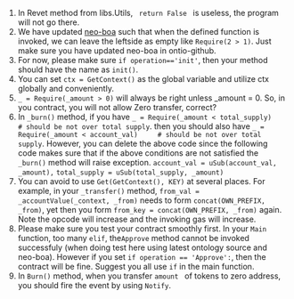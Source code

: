 1. In Revet method from libs.Utils, <code> return False </code> is useless, the program will not go there.
2. We have updated [neo-boa](https://github.com/ontio/neo-boa) such that when the defined function is invoked, we can leave the leftside as empty like <code>Require(2 > 1)</code>. Just make sure you have updated neo-boa in ontio-github.
3. For now, please make sure ```if operation=='init'```, then your method should have the name as ```init()```.
4. You can set ```ctx = GetContext()``` as the global variable and utilize ctx globally and conveniently.
5. ```_ = Require(_amount > 0)``` will always be right unless _amount = 0. So, in you contract, you will not allow Zero transfer, correct?
6. In ```_burn()``` method, if you have 
```_ = Require(_amount < total_supply)     # should be not over total supply```. 
then you should also have
```_ = Require(_amount < account_val)     # should be not over total supply```.
However, you can delete the above code since the following code makes sure that if the above conditions are not satisfied the ```_burn()``` method will raise exception.
```account_val = uSub(account_val, _amount),```
```total_supply = uSub(total_supply, _amount)```
7. You can avoid to use ```Get(GetContext(), KEY)``` at several places. For example, in your ```_transfer()``` method, ```from_val = _accountValue(_context, _from)``` needs to form ```concat(OWN_PREFIX, _from)```, yet then you form ```from_key = concat(OWN_PREFIX, _from)``` again. Note the opcode will increase and the invoking gas will increase.
8. Please make sure you test your contract smoothly first. In your ```Main``` function, too many ```elif```, the```Approve``` method cannot be invoked successfuly (when doing test here using latest ontology source and neo-boa). However if you set 
```if operation == 'Approve':```, then the contract will be fine. Suggest you all use ```if``` in the main function.
9. In ```Burn()``` method, when you transfer ```amount ``` of tokens to zero address, you should fire the event by using ```Notify```.




















<!-- 6. In ```_approve()``` method, ```approve_key = ALLOWANCE_PREFIX + _from + _to```, where ```_from``` is the owner, ```_to``` is the spender.
1. In ```_transferFrom()``` method, ```approve_key = ALLOWANCE_PREFIX + _from + _originator```, where ```_originator is the spender```, ```_from``` is the owner -->
